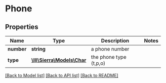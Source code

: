 # Phone

## Properties
Name | Type | Description | Notes
------------ | ------------- | ------------- | -------------
**number** | **string** | a phone number | 
**type** | [**\III\Sierra\Models\Char**](Char.md) | the phone type (t,p,o) | 

[[Back to Model list]](../README.md#documentation-for-models) [[Back to API list]](../README.md#documentation-for-api-endpoints) [[Back to README]](../README.md)


